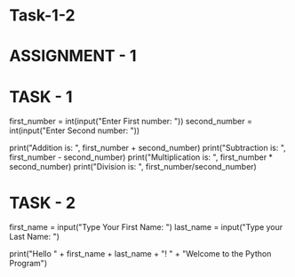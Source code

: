# Task-1-2
# ASSIGNMENT - 1
# TASK - 1

first_number = int(input("Enter First number: "))
second_number = int(input("Enter Second number: "))


print("Addition is: ", first_number + second_number)
print("Subtraction is: ", first_number - second_number)
print("Multiplication is: ", first_number * second_number)
print("Division is: ", first_number/second_number)

# TASK - 2

first_name = input("Type Your First Name: ")
last_name = input("Type your Last Name: ")

print("Hello " + first_name + last_name + "! " + "Welcome to the Python Program")
